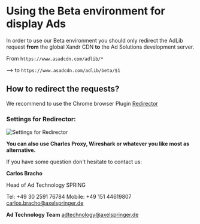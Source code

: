 # Using the Beta environment for display Ads

In order to use our Beta environment you should only redirect the AdLib request **from** the global Xandr CDN **to** the Ad Solutions development server.

From `https://www.asadcdn.com/adlib/*`

--> to `https://www.asadcdn.com/adlib/beta/$1`

## How to redirect the requests?

We recommend to use the Chrome browser Plugin [Redirector](https://chrome.google.com/webstore/detail/redirector/ocgpenflpmgnfapjedencafcfakcekcd)

### Settings for Redirector:

![Settings for Redirector](https://github.com/spring-media/adsolutions-implementationReference/blob/master/assets/redirectorBeta.png?raw=true?raw=true)

**You can also use Charles Proxy, Wireshark or whatever you like most as alternative.**

If you have some question don't hesitate to contact us:


__Carlos Bracho__
 
  Head of Ad Technology
  SPRING
  
  Tel: +49 30 2591 76784
  Mobile: +49 151 44619807 
  carlos.bracho@axelspringer.de

__Ad Technology Team__
  adtechnology@axelspringer.de
  
